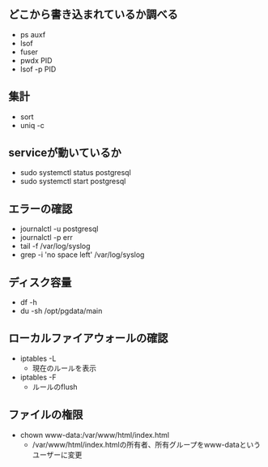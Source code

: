 ## どこから書き込まれているか調べる
- ps auxf
- lsof
- fuser
- pwdx PID
- lsof -p PID

## 集計
- sort
- uniq -c

## serviceが動いているか
- sudo systemctl status postgresql
- sudo systemctl start postgresql

## エラーの確認
- journalctl -u postgresql
- journalctl -p err
- tail -f /var/log/syslog
- grep -i 'no space left' /var/log/syslog

## ディスク容量
- df -h
- du -sh /opt/pgdata/main

## ローカルファイアウォールの確認
- iptables -L
    - 現在のルールを表示
- iptables -F
    - ルールのflush

## ファイルの権限
- chown www-data:/var/www/html/index.html
    - /var/www/html/index.htmlの所有者、所有グループをwww-dataというユーザーに変更
